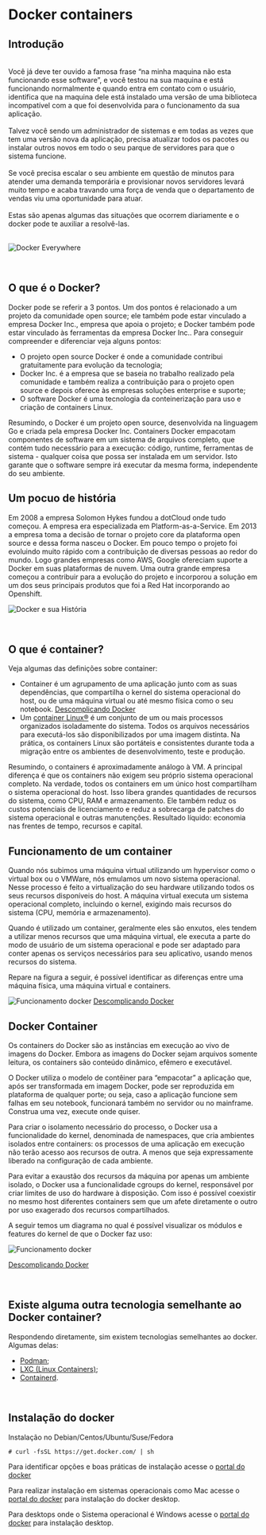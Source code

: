 # **Docker containers**

## **Introdução**

<br>
Você já deve ter ouvido a famosa frase “na minha maquina não esta funcionando esse software”, e você testou na sua maquina e está funcionando normalmente e quando entra em contato com o usuário, identifica que na maquina dele está instalado uma versão de uma biblioteca incompatível com a que foi desenvolvida para o funcionamento da sua aplicação.
</br>
<br>
Talvez você sendo um administrador de sistemas e em todas as vezes que tem uma versão nova da aplicação, precisa atualizar todos os pacotes ou instalar outros novos em todo o seu parque de servidores para que o sistema funcione.
</br>
<br>
Se você precisa escalar o seu ambiente em questão de minutos para atender uma demanda temporária e provisionar novos servidores levará muito tempo e acaba travando uma força de venda que o departamento de vendas viu uma oportunidade para atuar.
</br>
<br>
Estas são apenas algumas das situações que ocorrem diariamente e o docker pode te auxiliar a resolvê-las.
</br>
</br>

![Docker Everywhere](./imagens/dockereverywhere1.jpg)

</br>

## **O que é o Docker?**

Docker pode se referir a 3 pontos. Um dos pontos é relacionado a um projeto da comunidade open source; ele também pode estar vinculado a empresa Docker Inc., empresa que apoia o projeto; e Docker também pode estar vinculado às ferramentas da empresa Docker Inc..
Para conseguir compreender e diferenciar veja alguns pontos:

* O projeto open source Docker é onde a comunidade contribui gratuitamente para evolução da tecnologia;
* Docker Inc. é a empresa que se baseia no trabalho realizado pela comunidade e também realiza a contribuição para o projeto open source e depois oferece às empresas soluções enterprise e suporte;
* O software Docker é uma tecnologia da conteinerização para uso e criação de containers Linux.
  
Resumindo, o Docker é um projeto open source, desenvolvida na linguagem Go e criada pela empresa Docker Inc.
Containers Docker empacotam componentes de software em um sistema de arquivos completo, que contém tudo necessário para a execução: código, runtime, ferramentas de sistema - qualquer coisa que possa ser instalada em um servidor. Isto garante que o software sempre irá executar da mesma forma, independente do seu ambiente.
</br>

## **Um pocuo de história**


Em 2008 a empresa Solomon Hykes fundou a dotCloud onde tudo começou. A empresa era especializada em Platform-as-a-Service. Em 2013 a empresa toma a decisão de tornar o projeto core da plataforma open source e dessa forma nasceu o Docker.
Em pouco tempo o projeto foi evoluindo muito rápido com a contribuição de diversas pessoas ao redor do mundo.
Logo grandes empresas como AWS, Google ofereciam suporte a Docker em suas plataformas de nuvem.  Uma outra grande empresa começou a contribuir para a evolução do projeto e incorporou a solução em um dos seus principais produtos que foi a Red Hat incorporando ao Openshift.

![Docker e sua História](./imagens/historiadocker.jpg)

</br>

## **O que é container?**

Veja algumas das definições sobre container:

* Container é um agrupamento de uma aplicação junto com as suas dependências, que compartilha o kernel do sistema operacional do host, ou de uma máquina virtual ou até mesmo física como o seu notebook. [Descomplicando Docker](https://livro.descomplicandodocker.com.br/chapters/chapter_01.html)
* Um [container Linux®](https://www.redhat.com/pt-br/topics/containers) é um conjunto de um ou mais processos organizados isoladamente do sistema. Todos os arquivos necessários para executá-los são disponibilizados por uma imagem distinta. Na prática, os containers Linux são portáteis e consistentes durante toda a migração entre os ambientes de desenvolvimento, teste e produção. 

Resumindo, o containers é aproximadamente análogo à VM. A principal diferença é que os containers não exigem seu próprio sistema operacional completo. Na verdade, todos os containers em um único host compartilham o sistema operacional do host. Isso libera grandes quantidades de recursos do sistema, como CPU, RAM e armazenamento. Ele também reduz os custos potenciais de licenciamento e reduz a sobrecarga de patches do sistema operacional e outras manutenções. Resultado líquido: economia nas frentes de tempo, recursos e capital. 

## **Funcionamento de um container**

Quando nós subimos uma máquina virtual utilizando um hypervisor como o virtual box ou o VMWare, nós emulamos um novo sistema operacional. Nesse processo é feito a virtualização do seu hardware utilizando todos os seus recursos disponíveis do host. A máquina virtual executa um sistema operacional completo, incluindo o kernel, exigindo mais recursos do sistema (CPU, memória e armazenamento).

Quando é utilizado um container, geralmente eles são enxutos, eles tendem a utilizar menos recursos que uma máquina virtual, ele executa a parte do modo de usuário de um sistema operacional e pode ser adaptado para conter apenas os serviços necessários para seu aplicativo, usando menos recursos do sistema.

Repare na figura a seguir, é possível identificar as diferenças entre uma máquina física, uma máquina virtual e containers.

![Funcionamento docker](./imagens/dockerfunc.png)
[Descomplicando Docker](https://livro.descomplicandodocker.com.br/chapters/chapter_01.html
)
</br>

## **Docker Container**

Os containers do Docker são as instâncias em execução ao vivo de imagens do Docker. Embora as imagens do Docker sejam arquivos somente leitura, os containers são conteúdo dinâmico, efêmero e executável.

O Docker utiliza o modelo de contêiner para “empacotar” a aplicação que, após ser transformada em imagem Docker, pode ser reproduzida em plataforma de qualquer porte; ou seja, caso a aplicação funcione sem falhas em seu notebook, funcionará também no servidor ou no mainframe. Construa uma vez, execute onde quiser. 

Para criar o isolamento necessário do processo, o Docker usa a funcionalidade do kernel, denominada de namespaces, que cria ambientes isolados entre containers: os processos de uma aplicação em execução não terão acesso aos recursos de outra. A menos que seja expressamente liberado na configuração de cada ambiente. 

Para evitar a exaustão dos recursos da máquina por apenas um ambiente isolado, o Docker usa a funcionalidade cgroups do kernel, responsável por criar limites de uso do hardware à disposição. Com isso é possível coexistir no mesmo host diferentes containers sem que um afete diretamente o outro por uso exagerado dos recursos compartilhados.

A seguir temos um diagrama no qual é possível visualizar os módulos e features do kernel de que o Docker faz uso:


![Funcionamento docker](./imagens/diagramamoduldocker.png)

[Descomplicando Docker](https://livro.descomplicandodocker.com.br/chapters/chapter_02.html)

</br>

## **Existe alguma outra tecnologia semelhante ao Docker container?**

Respondendo diretamente, sim existem tecnologias semelhantes ao docker. Algumas delas:

* [Podman](https://podman.io/);
* [LXC (Linux Containers)](https://linuxcontainers.org/);
* [Containerd](https://containerd.io/).

</br>

## **Instalação do docker**

Instalação no Debian/Centos/Ubuntu/Suse/Fedora
```
# curl -fsSL https://get.docker.com/ | sh
```
Para identificar opções e boas práticas de instalação acesse o  [portal do docker](https://docs.docker.com/engine/install/)


Para realizar instalação em sistemas operacionais como Mac acesse o [portal do docker](https://docs.docker.com/desktop/mac/install/) para instalação do docker desktop.

Para desktops onde o Sistema operacional é Windows acesse o [portal do docker](https://docs.docker.com/desktop/windows/install/) para instalação desktop.

